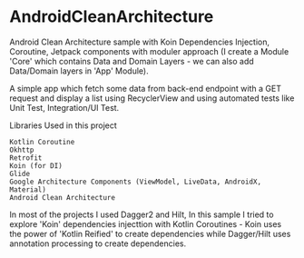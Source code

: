 # AndroidCleanArchitecture

Android Clean Architecture sample with Koin Dependencies Injection, Coroutine, Jetpack components with moduler approach (I create a Module 'Core' which contains Data and Domain Layers - we can also add Data/Domain layers in 'App' Module).

A simple app which fetch some data from back-end endpoint with a GET request and display a list using RecyclerView and using automated tests like Unit Test, Integration/UI Test.

Libraries Used in this project

    Kotlin Coroutine  
    Okhttp
    Retrofit
    Koin (for DI)
    Glide
    Google Architecture Components (ViewModel, LiveData, AndroidX, Material)
    Android Clean Architecture 


In most of the projects I used Dagger2 and Hilt, In this sample I tried to explore 'Koin' dependencies injecttion with Kotlin Coroutines - Koin uses the power of 'Kotlin Reified' to create dependencies while Dagger/Hilt uses annotation processing to create dependencies.

